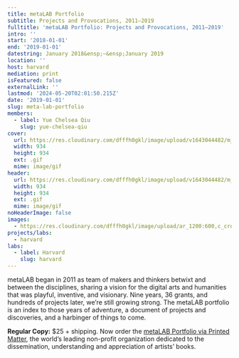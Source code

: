 ```yaml
---
title: metaLAB Portfolio
subtitle: Projects and Provocations, 2011–2019
fulltitle: 'metaLAB Portfolio: Projects and Provocations, 2011–2019'
intro: ''
start: '2018-01-01'
end: '2019-01-01'
datestring: January 2018&ensp;–&ensp;January 2019
location: ''
host: harvard
mediation: print
isFeatured: false
externalLink: ''
lastmod: '2024-05-20T02:01:50.215Z'
date: '2019-01-01'
slug: meta-lab-portfolio
members:
  - label: Yue Chelsea Qiu
    slug: yue-chelsea-qiu
cover:
  url: https://res.cloudinary.com/dfffh0gkl/image/upload/v1643044482/m_Lportfolio_549055cd9c.gif
  width: 934
  height: 934
  ext: .gif
  mime: image/gif
header:
  url: https://res.cloudinary.com/dfffh0gkl/image/upload/v1643044482/m_Lportfolio_549055cd9c.gif
  width: 934
  height: 934
  ext: .gif
  mime: image/gif
noHeaderImage: false
images:
  - https://res.cloudinary.com/dfffh0gkl/image/upload/ar_1200:600,c_crop/c_limit,h_1200,w_600/v1643044482/m_Lportfolio_549055cd9c.jpg
projects/labs:
  - harvard
labs:
  - label: Harvard
    slug: harvard
---
```

metaLAB began in 2011 as team of makers and thinkers betwixt and between the disciplines, sharing a vision for the digital arts and humanities that was playful, inventive, and visionary. Nine years, 36 grants, and hundreds of projects later, we’re still growing strong. The metaLAB portfolio is an index to those years of adventure, a document of projects and discoveries, and a harbinger of things to come. 

**Regular Copy:** $25 + shipping. Now order the [metaLAB Portfolio via Printed Matter](https://www.printedmatter.org/catalog/57245), the world’s leading non-profit organization dedicated to the dissemination, understanding and appreciation of artists’ books.